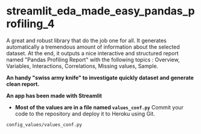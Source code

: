# streamlit_eda_made_easy_pandas_profiling_4
A great and robust library that do the job one for all. It generates automatically a tremendous amount of
information about the selected dataset. At the end, it outputs a nice interactive and structured report named
"Pandas Profiling Report" with the following topics : Overview, Variables, Interactions, Correlations, Missing
values, Sample. 

**An handy "swiss army knife" to investigate quickly dataset and generate clean report.**

**An app has been made with Streamlit**

- **Most of the values are in a file named `values_conf.py`**
Commit your code to the repository and deploy it to Heroku using Git.
```bash
config_values/values_conf.py
```	
